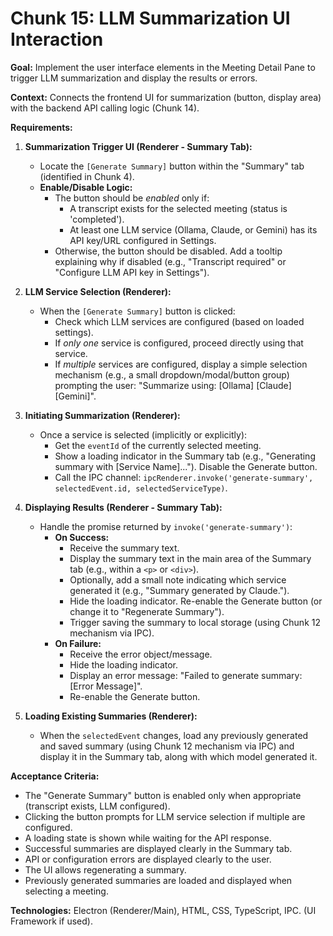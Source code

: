 # Chunk 15: LLM Summarization UI Interaction

**Goal:** Implement the user interface elements in the Meeting Detail Pane to trigger LLM summarization and display the results or errors.

**Context:** Connects the frontend UI for summarization (button, display area) with the backend API calling logic (Chunk 14).

**Requirements:**

1.  **Summarization Trigger UI (Renderer - Summary Tab):**

    - Locate the `[Generate Summary]` button within the "Summary" tab (identified in Chunk 4).
    - **Enable/Disable Logic:**
      - The button should be _enabled_ only if:
        - A transcript exists for the selected meeting (status is 'completed').
        - At least one LLM service (Ollama, Claude, or Gemini) has its API key/URL configured in Settings.
      - Otherwise, the button should be disabled. Add a tooltip explaining why if disabled (e.g., "Transcript required" or "Configure LLM API key in Settings").

2.  **LLM Service Selection (Renderer):**

    - When the `[Generate Summary]` button is clicked:
      - Check which LLM services are configured (based on loaded settings).
      - If _only one_ service is configured, proceed directly using that service.
      - If _multiple_ services are configured, display a simple selection mechanism (e.g., a small dropdown/modal/button group) prompting the user: "Summarize using: [Ollama] [Claude] [Gemini]".

3.  **Initiating Summarization (Renderer):**

    - Once a service is selected (implicitly or explicitly):
      - Get the `eventId` of the currently selected meeting.
      - Show a loading indicator in the Summary tab (e.g., "Generating summary with [Service Name]..."). Disable the Generate button.
      - Call the IPC channel: `ipcRenderer.invoke('generate-summary', selectedEvent.id, selectedServiceType)`.

4.  **Displaying Results (Renderer - Summary Tab):**

    - Handle the promise returned by `invoke('generate-summary')`:
      - **On Success:**
        - Receive the summary text.
        - Display the summary text in the main area of the Summary tab (e.g., within a `<p>` or `<div>`).
        - Optionally, add a small note indicating which service generated it (e.g., "Summary generated by Claude.").
        - Hide the loading indicator. Re-enable the Generate button (or change it to "Regenerate Summary").
        - Trigger saving the summary to local storage (using Chunk 12 mechanism via IPC).
      - **On Failure:**
        - Receive the error object/message.
        - Hide the loading indicator.
        - Display an error message: "Failed to generate summary: [Error Message]".
        - Re-enable the Generate button.

5.  **Loading Existing Summaries (Renderer):**
    - When the `selectedEvent` changes, load any previously generated and saved summary (using Chunk 12 mechanism via IPC) and display it in the Summary tab, along with which model generated it.

**Acceptance Criteria:**

- The "Generate Summary" button is enabled only when appropriate (transcript exists, LLM configured).
- Clicking the button prompts for LLM service selection if multiple are configured.
- A loading state is shown while waiting for the API response.
- Successful summaries are displayed clearly in the Summary tab.
- API or configuration errors are displayed clearly to the user.
- The UI allows regenerating a summary.
- Previously generated summaries are loaded and displayed when selecting a meeting.

**Technologies:** Electron (Renderer/Main), HTML, CSS, TypeScript, IPC. (UI Framework if used).
